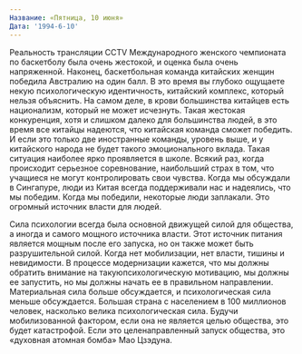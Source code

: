 ```yaml
---
Название: «Пятница, 10 июня»
Дата: '1994-6-10'
---
```


Реальность трансляции CCTV Международного женского чемпионата по баскетболу была очень жестокой, и оценка была очень напряженной. Наконец, баскетбольная команда китайских женщин победила Австралию на один балл. В это время вы глубоко ощущаете некую психологическую идентичность, китайский комплекс, который нельзя объяснить. На самом деле, в крови большинства китайцев есть национализм, который не может исчезнуть. Такая жестокая конкуренция, хотя и слишком далеко для большинства людей, в это время все китайцы надеются, что китайская команда сможет победить. И если это только две иностранные команды, уровень выше, и у китайского народа не будет такого эмоционального вклада. Такая ситуация наиболее ярко проявляется в школе. Всякий раз, когда происходит серьезное соревнование, наибольший страх в том, что учащиеся не могут контролировать свои чувства. Когда мы обсуждали в Сингапуре, люди из Китая всегда поддерживали нас и надеялись, что мы победим. Когда мы победили, некоторые люди заплакали. Это огромный источник власти для людей.

Сила психологии всегда была основной движущей силой для общества, а иногда и самого мощного источника власти. Этот источник питания является мощным после его запуска, но он также может быть разрушительной силой. Когда нет мобилизации, нет власти, тишины и невидимости. В процессе модернизации кажется, что мы должны обратить внимание на такую ​​психологическую мотивацию, мы должны ее запустить, но мы должны начать ее в правильном направлении. Материальная сила больше обсуждается, и психологическая сила меньше обсуждается. Большая страна с населением в 100 миллионов человек, насколько велика психологическая сила. Будучи мобилизованной фактором, если она не является целью общества, это будет катастрофой. Если это целенаправленный запуск общества, это «духовная атомная бомба» Мао Цзэдуна.

